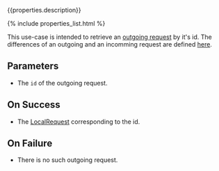 {{properties.description}}

{% include properties_list.html %}

This use-case is intended to retrieve an [outgoing request](/integrate/data-model-overview#request)
by it's id. The differences of an outgoing and an incomming request are defined [here](/integrate/data-model-overview#localrequeststatus).

## Parameters

- The `id` of the outgoing request.

## On Success 

- The [LocalRequest](/integrate/data-model-overview#localrequest) corresponding to the id.

## On Failure 

- There is no such outgoing request.
